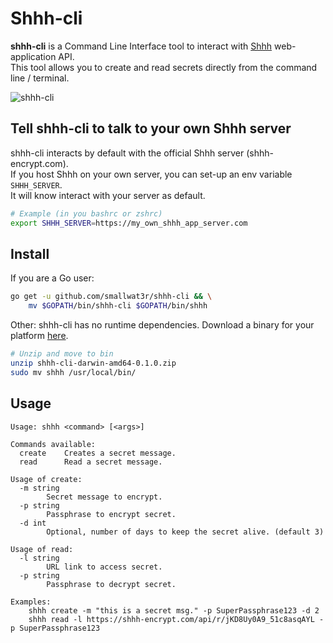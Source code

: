 # Shhh-cli  

**shhh-cli** is a Command Line Interface tool to interact with [Shhh](https://github.com/smallwat3r) web-application API.  
This tool allows you to create and read secrets directly from the command line / terminal.  

![shhh-cli](https://i.imgur.com/eoB1mbW.gif)  

## Tell shhh-cli to talk to your own Shhh server  

shhh-cli interacts by default with the official Shhh server (shhh-encrypt.com).  
If you host Shhh on your own server, you can set-up an env variable `SHHH_SERVER`.  
It will know interact with your server as default.  
```sh
# Example (in you bashrc or zshrc)
export SHHH_SERVER=https://my_own_shhh_app_server.com
```

## Install  

If you are a Go user:
```sh
go get -u github.com/smallwat3r/shhh-cli && \
    mv $GOPATH/bin/shhh-cli $GOPATH/bin/shhh
```

Other: shhh-cli has no runtime dependencies. Download a binary for your 
platform [here](https://github.com/smallwat3r/shhh-cli/releases).

```sh
# Unzip and move to bin
unzip shhh-cli-darwin-amd64-0.1.0.zip
sudo mv shhh /usr/local/bin/
```

## Usage  

```
Usage: shhh <command> [<args>]

Commands available:
  create    Creates a secret message.
  read      Read a secret message.

Usage of create:
  -m string
        Secret message to encrypt.
  -p string
        Passphrase to encrypt secret.
  -d int
        Optional, number of days to keep the secret alive. (default 3)

Usage of read:
  -l string
        URL link to access secret.
  -p string
        Passphrase to decrypt secret.

Examples:
    shhh create -m "this is a secret msg." -p SuperPassphrase123 -d 2
    shhh read -l https://shhh-encrypt.com/api/r/jKD8Uy0A9_51c8asqAYL -p SuperPassphrase123
```

